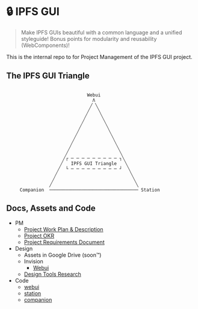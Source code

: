 # 🔒 IPFS GUI

> Make IPFS GUIs beautiful with a common language and a unified styleguide! Bonus points for modularity and reusability (WebComponents)!

This is the internal repo to for Project Management of the IPFS GUI project.

## The IPFS GUI Triangle

```

                              Webui
                                Λ
                               ╱ ╲
                              ╱   ╲
                             ╱     ╲
                            ╱       ╲
                           ╱         ╲
                          ╱           ╲
                         ╱             ╲
                        ╱               ╲
                       ╱                 ╲
                      ╱                   ╲
                     ╱┌ ─ ─ ─ ─ ─ ─ ─ ─ ─ ┐╲
                    ╱   IPFS GUI Triangle   ╲
                   ╱  └ ─ ─ ─ ─ ─ ─ ─ ─ ─ ┘  ╲
                  ╱                           ╲
                 ╱                             ╲
                ╱                               ╲
     Companion  ───────────────────────────────── Station
```

## Docs, Assets and Code

- PM
  - [Project Work Plan & Description](https://docs.google.com/document/d/1HzwTYo4BDDH4WIh0EULh0U9_WnT84FacDUdVtTExluQ/edit#heading=h.a415cvyt09h4)
  - [Project OKR](./OKR.md)
  - [Project Requirements Document](./PRD.md)
- Design
  - Assets in Google Drive (soon™)
  - Invision
    - [Webui](https://projects.invisionapp.com/d/main#/projects/prototypes/12627557)
  - [Design Tools Research](https://docs.google.com/document/d/1qJyfwgcMg8l3Tk3aYxF38iyYRhkEf3nlLNqOw4ZiW_8/edit)
- Code
  - [webui](https://github.com/ipfs/webui)
  - [station](https://github.com/ipfs-shipyard/station)
  - [companion](https://github.com/ipfs/ipfs-companion)
